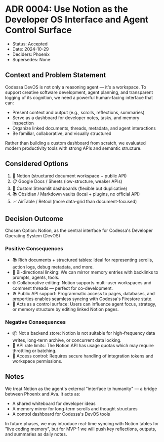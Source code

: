 # ADR 0004: Use Notion as the Developer OS Interface and Agent Control Surface

- Status: Accepted
- Date: 2024-10-29
- Deciders: Phoenix
- Supersedes: None

## Context and Problem Statement

Codessa DevOS is not only a reasoning agent — it's a workspace. To support creative software development, agent planning, and transparent logging of its cognition, we need a powerful human-facing interface that can:

- Present context and output (e.g., scrolls, reflections, summaries)
- Serve as a dashboard for developer notes, tasks, and memory inspection
- Organize linked documents, threads, metadata, and agent interactions
- Be familiar, collaborative, and visually structured

Rather than building a custom dashboard from scratch, we evaluated modern productivity tools with strong APIs and semantic structure.

## Considered Options

1. 🧠 Notion (structured document workspace + public API)
2. 📋 Google Docs / Sheets (low-structure, weaker APIs)
3. 🧰 Custom Streamlit dashboards (flexible but duplicative)
4. 📚 Obsidian / Markdown vaults (local + plugins, no official API)
5. 📈 AirTable / Retool (more data-grid than document-focused)

## Decision Outcome

Chosen Option: Notion, as the central interface for Codessa's Developer Operating System (DevOS)

### Positive Consequences

- 📚 Rich documents + structured tables: Ideal for representing scrolls, action logs, debug metadata, and more.
- 🔗 Bi-directional linking: We can mirror memory entries with backlinks to prompts, agents, tools.
- 🌐 Collaborative editing: Notion supports multi-user workspaces and comment threads — perfect for co-development.
- ⚙️ Public API support: Programmatic access to pages, databases, and properties enables seamless syncing with Codessa's Firestore state.
- 🧭 Acts as a control surface: Users can influence agent focus, strategy, or memory structure by editing linked Notion pages.

### Negative Consequences

- 📦 Not a backend store: Notion is not suitable for high-frequency data writes, long-term archive, or concurrent data locking.
- 💸 API rate limits: The Notion API has usage quotas which may require throttling or batching.
- 🔐 Access control: Requires secure handling of integration tokens and workspace permissions.

## Notes

We treat Notion as the agent's external "interface to humanity" — a bridge between Phoenix and Ava. It acts as:

- A shared whiteboard for developer ideas
- A memory mirror for long-term scrolls and thought structures
- A control dashboard for Codessa's DevOS tools

In future phases, we may introduce real-time syncing with Notion tables for "live coding memory", but for MVP-1 we will push key reflections, outputs, and summaries as daily notes.
